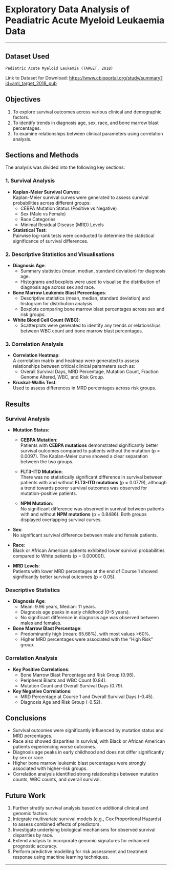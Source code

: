 # **Exploratory Data Analysis of Peadiatric Acute Myeloid Leukaemia Data**
---

## **Dataset Used**

`Pediatric Acute Myeloid Leukemia (TARGET, 2018)`

Link to Dataset for Download: https://www.cbioportal.org/study/summary?id=aml_target_2018_pub


## **Objectives**

1. To explore survival outcomes across various clinical and demographic factors.
2. To identify trends in diagnosis age, sex, race, and bone marrow blast percentages.
3. To examine relationships between clinical parameters using correlation analysis.

## **Sections and Methods**

The analysis was divided into the following key sections:

### **1. Survival Analysis**

- **Kaplan-Meier Survival Curves**:  
  Kaplan-Meier survival curves were generated to assess survival probabilities across different groups:
  - CEBPA Mutation Status (Positive vs Negative)
  - Sex (Male vs Female)
  - Race Categories
  - Minimal Residual Disease (MRD) Levels
- **Statistical Test**:  
  Pairwise log-rank tests were conducted to determine the statistical significance of survival differences.

### **2. Descriptive Statistics and Visualisations**

- **Diagnosis Age**:
  - Summary statistics (mean, median, standard deviation) for diagnosis age.
  - Histograms and boxplots were used to visualise the distribution of diagnosis age across sex and race.
- **Bone Marrow Leukemic Blast Percentages**:
  - Descriptive statistics (mean, median, standard deviation) and histogram for distribution analysis.
  - Boxplots comparing bone marrow blast percentages across sex and risk groups.
- **White Blood Cell Count (WBC)**:
  - Scatterplots were generated to identify any trends or relationships between WBC count and bone marrow blast percentages.

### **3. Correlation Analysis**

- **Correlation Heatmap**:  
  A correlation matrix and heatmap were generated to assess relationships between critical clinical parameters such as:
  - Overall Survival Days, MRD Percentage, Mutation Count, Fraction Genome Altered, WBC, and Risk Group.
- **Kruskal-Wallis Test**:  
  Used to assess differences in MRD percentages across risk groups.

## **Results**

### **Survival Analysis**

- **Mutation Status**:
  - **CEBPA Mutation**:  
    Patients with **CEBPA mutations** demonstrated significantly better survival outcomes compared to patients without the mutation (p = 0.0097). The Kaplan-Meier curve showed a clear separation between the two groups.

  - **FLT3-ITD Mutation**:  
    There was no statistically significant difference in survival between patients with and without **FLT3-ITD mutations** (p = 0.0779), although a trend towards poorer survival outcomes was observed for mutation-positive patients.

  - **NPM Mutation**:  
    No significant difference was observed in survival between patients with and without **NPM mutations** (p = 0.8486). Both groups displayed overlapping survival curves.

- **Sex**:  
  No significant survival difference between male and female patients.

- **Race**:  
  Black or African American patients exhibited lower survival probabilities compared to White patients (p = 0.000001).

- **MRD Levels**:  
  Patients with lower MRD percentages at the end of Course 1 showed significantly better survival outcomes (p < 0.05).

### **Descriptive Statistics**

- **Diagnosis Age**:
  - Mean: 9.96 years, Median: 11 years.
  - Diagnosis age peaks in early childhood (0–5 years).
  - No significant difference in diagnosis age was observed between males and females.
- **Bone Marrow Blast Percentage**:
  - Predominantly high (mean: 65.68%), with most values >60%.
  - Higher MRD percentages were associated with the “High Risk” group.

### **Correlation Analysis**

- **Key Positive Correlations**:
  - Bone Marrow Blast Percentage and Risk Group (0.98).
  - Peripheral Blasts and WBC Count (0.84).
  - Mutation Count and Overall Survival Days (0.79).
- **Key Negative Correlations**:
  - MRD Percentage at Course 1 and Overall Survival Days (-0.45).
  - Diagnosis Age and Risk Group (-0.52).

## **Conclusions**

- Survival outcomes were significantly influenced by mutation status and MRD percentages.
- Race also showed disparities in survival, with Black or African American patients experiencing worse outcomes.
- Diagnosis age peaks in early childhood and does not differ significantly by sex or race.
- Higher bone marrow leukemic blast percentages were strongly associated with higher-risk groups.
- Correlation analysis identified strong relationships between mutation counts, WBC counts, and overall survival.

## **Future Work**

1. Further stratify survival analysis based on additional clinical and genomic factors.
2. Integrate multivariate survival models (e.g., Cox Proportional Hazards) to assess combined effects of predictors.
3. Investigate underlying biological mechanisms for observed survival disparities by race.
4. Extend analysis to incorporate genomic signatures for enhanced prognostic accuracy.
5. Perform predictive modelling for risk assessment and treatment response using machine learning techniques.

---
